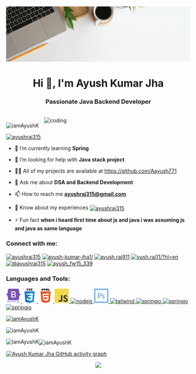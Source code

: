 [![MasterHead](https://github.com/Aayush771/Ayush-Portfolio/blob/master/img/White%20Minimalist%20Profile%20LinkedIn%20Banner.gif?raw=true)](https://github.com/Aayush771)
<h1 align="center">Hi 👋, I'm Ayush Kumar Jha</h1>
<h3 align="center">Passionate Java Backend Developer</h3>
<br/>
<img align="right" alt="coding" width="400" src="https://images.squarespace-cdn.com/content/v1/5769fc401b631bab1addb2ab/1541580611624-TE64QGKRJG8SWAIUS7NS/coding-freak.gif"/>
<p align="left"> <img src="https://komarev.com/ghpvc/?username=Aayush771&label=Profile%20views&color=0e75b6&style=flat" alt="iamAyushK" /> </p>
<p align="left"> <a href="https://twitter.com/ayushraj315" target="blank"><img src="https://img.shields.io/twitter/follow/ayushraj315?logo=twitter&style=for-the-badge" alt="ayushraj315" /></a> </p>

- 🌱 I’m currently learning **Spring**
- 🤝 I’m looking for help with **Java stack project**
- 👨‍💻 All of my projects are available at https://github.com/Aayush771
- 💬 Ask me about **DSA and Backend Development**
- 📫 How to reach me **ayushraj315@gmail.com**

- 📄 Know about my experiences <a href="https://drive.google.com/file/d/1qopqXcf-EouXTMVFn9LMrszAEdOoKDCs/view?usp=sharing" target="blank"><img align="center" src="https://www.nicepng.com/png/detail/122-1225369_the-resume-shop-logo-resume-logo.png" alt="ayushraj315" height="30" width="100" /></a>

- ⚡ Fun fact **when i heard first time about js and java i was assuming js and java as same language**


<h3 align="left">Connect with me:</h3>
<p align="left">

<a href="https://twitter.com/ayushraj315" target="blank"><img align="center" src="https://raw.githubusercontent.com/rahuldkjain/github-profile-readme-generator/master/src/images/icons/Social/twitter.svg" alt="ayushraj315" height="30" width="40" /></a>
<a href="https://www.linkedin.com/in/ayush-kumar-jha1/" target="blank"><img align="center" src="https://raw.githubusercontent.com/rahuldkjain/github-profile-readme-generator/master/src/images/icons/Social/linked-in-alt.svg" alt="ayush-kumar-jha1/" height="30" width="40" /></a>
<a href="https://www.facebook.com/ayush.raj911/" target="blank"><img align="center" src="https://raw.githubusercontent.com/rahuldkjain/github-profile-readme-generator/master/src/images/icons/Social/facebook.svg" alt="ayush.raj911" height="30" width="40" /></a>
<a href="https://www.instagram.com/ayush.raj11/?hl=en" target="blank"><img align="center" src="https://raw.githubusercontent.com/rahuldkjain/github-profile-readme-generator/master/src/images/icons/Social/instagram.svg" alt="yush.raj11/?hl=en" height="30" width="40" /></a>
<a href="https://medium.com/@ayushraj315" target="blank"><img align="center" src="https://raw.githubusercontent.com/rahuldkjain/github-profile-readme-generator/master/src/images/icons/Social/medium.svg" alt="@ayushraj315" height="30" width="40" /></a>
<a href="https://www.hackerrank.com/ayush_fw15_339" target="blank"><img align="center" src="https://raw.githubusercontent.com/rahuldkjain/github-profile-readme-generator/master/src/images/icons/Social/hackerrank.svg" alt="ayush_fw15_339" height="30" width="40" /></a>
</p>

<h3 align="left">Languages and Tools:</h3>
<p align="left"> <a href="https://getbootstrap.com" target="_blank" rel="noreferrer">
  <img src="https://raw.githubusercontent.com/devicons/devicon/master/icons/bootstrap/bootstrap-plain-wordmark.svg" alt="bootstrap" width="40" height="40"/> </a> <a href="https://www.w3schools.com/css/" target="_blank" rel="noreferrer"> <img src="https://raw.githubusercontent.com/devicons/devicon/master/icons/css3/css3-original-wordmark.svg" alt="css3" width="40" height="40"/> </a> <a href="https://www.w3.org/html/" target="_blank" rel="noreferrer"> <img src="https://raw.githubusercontent.com/devicons/devicon/master/icons/html5/html5-original-wordmark.svg" alt="html5" width="40" height="40"/> </a> <a href="https://developer.mozilla.org/en-US/docs/Web/JavaScript" target="_blank" rel="noreferrer"> <img src="https://raw.githubusercontent.com/devicons/devicon/master/icons/javascript/javascript-original.svg" alt="javascript" width="40" height="40"/> </a> 
</a> <a href="https://docs.oracle.com/en/java/" target="_blank" rel="noreferrer"> <img src="https://www.vectorlogo.zone/logos/java/java-icon.svg" alt="nodejs" width="40" height="40"/> </a> <a href="https://www.photoshop.com/en" target="_blank" rel="noreferrer"> <img src="https://raw.githubusercontent.com/devicons/devicon/master/icons/photoshop/photoshop-line.svg" alt="photoshop" width="40" height="40"/> </a>  <a href="https://tailwindcss.com/" target="_blank" rel="noreferrer"> <img src="https://www.vectorlogo.zone/logos/tailwindcss/tailwindcss-icon.svg" alt="tailwind" width="40" height="40"/> </a>
   <a href="https://docs.spring.io/spring-framework/docs/current/reference/html//" target="_blank" rel="noreferrer"> <img src="https://www.vectorlogo.zone/logos/springio/springio-icon.svg" alt="springio" width="40" height="40"/> </a>  <a href="https://hibernate.org/orm/documentation/6.0/" target="_blank" rel="noreferrer"> <img src="https://www.vectorlogo.zone/logos/hibernate/hibernate-icon.svg" alt="springio" width="40" height="40"/> </a><a href="https://www.vectorlogo.zone/logos/mysql/mysql-official.svg" target="_blank" rel="noreferrer"> <img src="https://www.vectorlogo.zone/logos/mysql/mysql-official.svg" alt="springio" width="40" height="40"/> </a></p>
   <p align="left"> <a href="https://github.com/ryo-ma/github-profile-trophy"><img src="https://github-profile-trophy.vercel.app/?username=Aayush771" alt="iamAyushK" /></a> </p>
<p><img align="center" src="https://github-readme-streak-stats.herokuapp.com/?user=Aayush771&theme=tokyonight" alt="iamAyushK" /></p>
<p><img align="left" src="https://github-readme-stats.vercel.app/api/top-langs?username=Aayush771&show_icons=true&locale=en&layout=compact&theme=dracula" alt="iamAyushK" /></p>
<p><img align="center" src="https://github-readme-stats.vercel.app/api?username=Aayush771&show_icons=true&locale=en&theme=dracula" alt="iamAyushK" /></p>

[![Ayush Kumar Jha GitHub activity graph](https://activity-graph.herokuapp.com/graph?username=Aayush771&bg_color=0D1117&color=5BCDEC&line=5BCDEC&point=FFFFFF&hide_border=true)](https://github.com/Aayush771)

<p align="center">
  <img  src="https://raw.githubusercontent.com/Trilokia/Trilokia/379277808c61ef204768a61bbc5d25bc7798ccf1/bottom_header.svg">
 </p>
